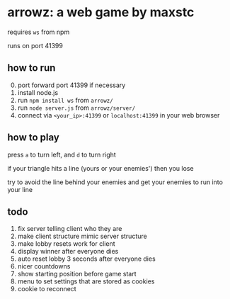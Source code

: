 # arrowz: a web game by maxstc
requires `ws` from npm

runs on port 41399

## how to run
0. port forward port 41399 if necessary
1. install node.js
2. run `npm install ws` from `arrowz/`
3. run `node server.js` from `arrowz/server/`
4. connect via `<your_ip>:41399` or `localhost:41399` in your web browser

## how to play
press `a` to turn left, and `d` to turn right

if your triangle hits a line (yours or your enemies') then you lose

try to avoid the line behind your enemies and get your enemies to run into your line

## todo
1. fix server telling client who they are
2. make client structure mimic server structure
3. make lobby resets work for client
4. display winner after everyone dies
5. auto reset lobby 3 seconds after everyone dies
6. nicer countdowns
7. show starting position before game start
8. menu to set settings that are stored as cookies
9. cookie to reconnect